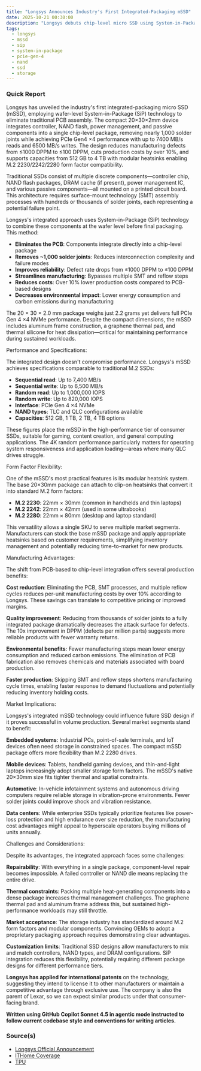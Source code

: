 ```yaml
---
title: "Longsys Announces Industry's First Integrated-Packaging mSSD"
date: 2025-10-21 00:30:00
description: "Longsys debuts chip-level micro SSD using System-in-Package tech, eliminating PCBs and solder joints while delivering PCIe Gen 4 speeds in compact 20×30mm form."
tags:
  - longsys
  - mssd
  - sip
  - system-in-package
  - pcie-gen-4
  - nand
  - ssd
  - storage
---
```


### Quick Report

Longsys has unveiled the industry\'s first integrated-packaging micro SSD (mSSD), employing wafer-level System-in-Package (SiP) technology to eliminate traditional PCB assembly. The compact 20×30×2mm device integrates controller, NAND flash, power management, and passive components into a single chip-level package, removing nearly 1,000 solder joints while achieving PCIe Gen4 ×4 performance with up to 7400 MB/s reads and 6500 MB/s writes. The design reduces manufacturing defects from ≤1000 DPPM to ≤100 DPPM, cuts production costs by over 10%, and supports capacities from 512 GB to 4 TB with modular heatsinks enabling M.2 2230/2242/2280 form factor compatibility.

<!-- more -->

Traditional SSDs consist of multiple discrete components—controller chip, NAND flash packages, DRAM cache (if present), power management IC, and various passive components—all mounted on a printed circuit board. This architecture requires surface-mount technology (SMT) assembly processes with hundreds or thousands of solder joints, each representing a potential failure point.

Longsys\'s integrated approach uses System-in-Package (SiP) technology to combine these components at the wafer level before final packaging. This method:

- **Eliminates the PCB**: Components integrate directly into a chip-level package
- **Removes ~1,000 solder joints**: Reduces interconnection complexity and failure modes
- **Improves reliability**: Defect rate drops from ≤1000 DPPM to ≤100 DPPM
- **Streamlines manufacturing**: Bypasses multiple SMT and reflow steps
- **Reduces costs**: Over 10% lower production costs compared to PCB-based designs
- **Decreases environmental impact**: Lower energy consumption and carbon emissions during manufacturing

The 20 × 30 × 2.0 mm package weighs just 2.2 grams yet delivers full PCIe Gen 4 ×4 NVMe performance. Despite the compact dimensions, the mSSD includes aluminum frame construction, a graphene thermal pad, and thermal silicone for heat dissipation—critical for maintaining performance during sustained workloads.

Performance and Specifications:

The integrated design doesn\'t compromise performance. Longsys\'s mSSD achieves specifications comparable to traditional M.2 SSDs:

- **Sequential read**: Up to 7,400 MB/s
- **Sequential write**: Up to 6,500 MB/s
- **Random read**: Up to 1,000,000 IOPS
- **Random write**: Up to 820,000 IOPS
- **Interface**: PCIe Gen 4 ×4 NVMe
- **NAND types**: TLC and QLC configurations available
- **Capacities**: 512 GB, 1 TB, 2 TB, 4 TB options

These figures place the mSSD in the high-performance tier of consumer SSDs, suitable for gaming, content creation, and general computing applications. The 4K random performance particularly matters for operating system responsiveness and application loading—areas where many QLC drives struggle.

Form Factor Flexibility:

One of the mSSD\'s most practical features is its modular heatsink system. The base 20×30mm package can attach to clip-on heatsinks that convert it into standard M.2 form factors:

- **M.2 2230**: 22mm × 30mm (common in handhelds and thin laptops)
- **M.2 2242**: 22mm × 42mm (used in some ultrabooks)
- **M.2 2280**: 22mm × 80mm (desktop and laptop standard)

This versatility allows a single SKU to serve multiple market segments. Manufacturers can stock the base mSSD package and apply appropriate heatsinks based on customer requirements, simplifying inventory management and potentially reducing time-to-market for new products.

Manufacturing Advantages:

The shift from PCB-based to chip-level integration offers several production benefits:

**Cost reduction**: Eliminating the PCB, SMT processes, and multiple reflow cycles reduces per-unit manufacturing costs by over 10% according to Longsys. These savings can translate to competitive pricing or improved margins.

**Quality improvement**: Reducing from thousands of solder joints to a fully integrated package dramatically decreases the attack surface for defects. The 10x improvement in DPPM (defects per million parts) suggests more reliable products with fewer warranty returns.

**Environmental benefits**: Fewer manufacturing steps mean lower energy consumption and reduced carbon emissions. The elimination of PCB fabrication also removes chemicals and materials associated with board production.

**Faster production**: Skipping SMT and reflow steps shortens manufacturing cycle times, enabling faster response to demand fluctuations and potentially reducing inventory holding costs.

Market Implications:

Longsys\'s integrated mSSD technology could influence future SSD design if it proves successful in volume production. Several market segments stand to benefit:

**Embedded systems**: Industrial PCs, point-of-sale terminals, and IoT devices often need storage in constrained spaces. The compact mSSD package offers more flexibility than M.2 2280 drives.

**Mobile devices**: Tablets, handheld gaming devices, and thin-and-light laptops increasingly adopt smaller storage form factors. The mSSD\'s native 20×30mm size fits tighter thermal and spatial constraints.

**Automotive**: In-vehicle infotainment systems and autonomous driving computers require reliable storage in vibration-prone environments. Fewer solder joints could improve shock and vibration resistance.

**Data centers**: While enterprise SSDs typically prioritize features like power-loss protection and high endurance over size reduction, the manufacturing cost advantages might appeal to hyperscale operators buying millions of units annually.

Challenges and Considerations:

Despite its advantages, the integrated approach faces some challenges:

**Repairability**: With everything in a single package, component-level repair becomes impossible. A failed controller or NAND die means replacing the entire drive.

**Thermal constraints**: Packing multiple heat-generating components into a dense package increases thermal management challenges. The graphene thermal pad and aluminum frame address this, but sustained high-performance workloads may still throttle.

**Market acceptance**: The storage industry has standardized around M.2 form factors and modular components. Convincing OEMs to adopt a proprietary packaging approach requires demonstrating clear advantages.

**Customization limits**: Traditional SSD designs allow manufacturers to mix and match controllers, NAND types, and DRAM configurations. SiP integration reduces this flexibility, potentially requiring different package designs for different performance tiers.

**Longsys has applied for international patents** on the technology, suggesting they intend to license it to other manufacturers or maintain a competitive advantage through exclusive use. The company is also the parent of Lexar, so we can expect similar products under that consumer-facing brand.

**Written using GitHub Copilot Sonnet 4.5 in agentic mode instructed to follow current codebase style and conventions for writing articles.**

### Source(s)

- [Longsys Official Announcement][def]
- [ITHome Coverage][def2]
- [TPU][def3]

[def]: https://cn.longsys.com/about/news/11597.html
[def2]: https://www.ithome.com/0/890/819.htm
[def3]: https://www.techpowerup.com/342047/longsys-announces-industrys-first-integrated-packaging-mssd
